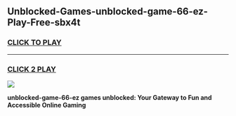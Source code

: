 
## Unblocked-Games-unblocked-game-66-ez-Play-Free-sbx4t
<h3>
<a href="https://premium76.site?title=unblocked-game-66-ez&ref=24M">CLICK TO PLAY</a></h3>
<hr>

<h3>
<a href="https://premium76.site?title=unblocked-game-66-ez&ref=24M">CLICK 2 PLAY</a>
  
</h3>

<a href="https://premium76.site?title=unblocked-game-66-ez&ref=24M"><img src="https://clearcache.store/games.png"></a>


**unblocked-game-66-ez games unblocked: Your Gateway to Fun and Accessible Online Gaming**
